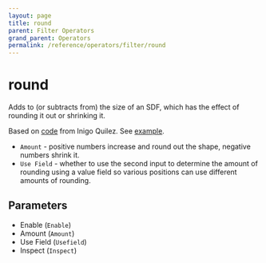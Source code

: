 ```yaml
---
layout: page
title: round
parent: Filter Operators
grand_parent: Operators
permalink: /reference/operators/filter/round
---
```


# round

Adds to (or subtracts from) the size of an SDF, which has the effect of rounding it out or shrinking it.

Based on [code](https://iquilezles.org/www/articles/distfunctions/distfunctions.htm) from Inigo Quilez.
See [example](https://www.shadertoy.com/view/Mt3BDj).

* `Amount` - positive numbers increase and round out the shape, negative numbers shrink it.
* `Use Field` - whether to use the second input to determine the amount of rounding using a value field so various positions can use different amounts of rounding.

## Parameters

* Enable (`Enable`)
* Amount (`Amount`)
* Use Field (`Usefield`)
* Inspect (`Inspect`)
